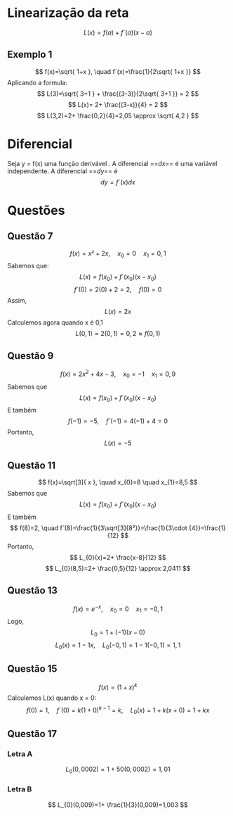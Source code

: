 # Linearização da reta
$$
L(x)=f(a)+f´(a)(x-a)
$$
## Exemplo 1
$$
f(x)=\sqrt{ 1+x }, \quad f´(x)=\frac{1}{2\sqrt{ 1+x }}
$$
Aplicando a formula:
$$
L(3)=\sqrt{ 3+1 } + \frac{(3-3)}{2\sqrt{ 3+1 }} = 2
$$
$$
L(x)= 2+ \frac{(3-x)}{4} = 2
$$
$$
L(3,2)=2+ \frac{0,2}{4}=2,05 \approx \sqrt{ 4,2 }
$$
# Diferencial
Seja y = f(x) uma função derivável . A diferencial ==*dx*== é uma variável independente. A diferencial ==*dy*== é
$$
dy=f´(x)dx
$$
# Questões
## Questão 7
$$
f(x)=x²+2x,\quad x_{0}=0 \quad x_{1}=0,1
$$
Sabemos que:
$$
L(x)=f(x_{0})+f´(x_{0})(x-x_{0})
$$
$$
f´(0)= 2(0)+2=2, \quad f(0)=0
$$
Assim,
$$
L(x)=2x
$$
Calculemos agora quando x é 0,1
$$
L(0,1)=2(0,1)=0,2\approx f(0,1)
$$
## Questão 9
$$
f(x)=2x^{2}+4x-3, \quad x_{0}=-1 \quad x_{1}=0,9
$$
Sabemos que
$$
L(x)=f(x_{0})+f´(x_{0})(x-x_{0})
$$
E também
$$
f(-1)=-5, \quad f´(-1)=4(-1)+4=0
$$
Portanto,
$$
L(x)=-5
$$
## Questão 11
$$
f(x)=\sqrt[3]{ x }, \quad x_{0}=8 \quad x_{1}=8,5
$$Sabemos que
$$
L(x)=f(x_{0})+f´(x_{0})(x-x_{0})
$$
E também
$$
f(8)=2, \quad f´(8)=\frac{1}{3\sqrt[3]{8²}}=\frac{1}{3\cdot {4}}=\frac{1}{12}
$$
Portanto,
$$
L_{0}(x)=2+ \frac{x-8}{12}
$$
$$
L_{0}(8,5)=2+ \frac{0,5}{12} \approx 2,0411
$$
## Questão 13
$$
f(x)= e^{-x}, \quad x_{0}=0 \quad x_{1}=-0,1
$$
Logo,
$$
L_{0}=1+(-1)(x-0)
$$
$$
L_{0}(x)=1-1x, \quad L_{0}(-0,1)=1-1(-0,1)=1,1
$$
## Questão 15
$$
f(x)=(1+x)^{k}
$$
Calculemos L(x) quando x = 0:
$$
f(0)=1, \quad f´(0)=k(1+0)^{k-1}=k,  \quad L_{0}(x)= 1+k(x+0)=1+kx
$$
## Questão 17
### Letra A
$$
L_{0}(0,0002)=1+50(0,0002)=1,01
$$
### Letra B
$$
L_{0}(0,009)=1+ \frac{1}{3}(0,009)=1,003
$$

